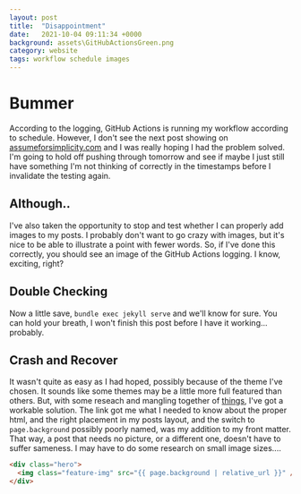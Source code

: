 ```yaml
---
layout: post
title:  "Disappointment"
date:   2021-10-04 09:11:34 +0000
background: assets\GitHubActionsGreen.png
category: website
tags: workflow schedule images
---
```


# Bummer
According to the logging, GitHub Actions is running my workflow according to schedule. However, I don't see the next post showing on [assumeforsimplicity.com][afs] and I was really hoping I had the problem solved. I'm going to hold off pushing through tomorrow and see if maybe I just still have something I'm not thinking of correctly in the timestamps before I invalidate the testing again.  

[afs]: https://assumeforsimplicity.com

## Although..
I've also taken the opportunity to stop and test whether I can properly add images to my posts. I probably don't want to go crazy with images, but it's nice to be able to illustrate a point with fewer words. So, if I've done this correctly, you should see an image of the GitHub Actions logging. I know, exciting, right?  

## Double Checking
Now a little save, ```bundle exec jekyll serve``` and we'll know for sure. You can hold your breath, I won't finish this post before I have it working... probably.  

## Crash and Recover
It wasn't quite as easy as I had hoped, possibly because of the theme I've chosen. It sounds like some themes may be a little more full featured than others. But, with some reseach and mangling together of [things][image], I've got a workable solution. The link got me what I needed to know about the proper html, and the right placement in my posts layout, and the switch to ```page.background``` possibly poorly named, was my addition to my front matter. That way, a post that needs no picture, or a different one, doesn't have to suffer sameness. I may have to do some research on small image sizes....

``` html
<div class="hero">
  <img class="feature-img" src="{{ page.background | relative_url }}" />
</div>
```

[image]: https://stackoverflow.com/questions/54157109/how-to-render-background-image-in-a-page-generated-by-jekyll/54166941
